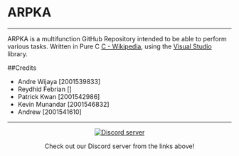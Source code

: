 # ARPKA
---
ARPKA is a multifunction GitHub Repository intended to be able to perform various tasks.
Written in Pure C [C - Wikipedia](https://en.wikipedia.org/wiki/C_(programming_language)), using the [Visual Studio](https://en.wikipedia.org/wiki/Microsoft_Visual_Studio) library.

##Credits

- Andre Wijaya [2001539833]
- Reydhid Febrian []
- Patrick Kwan [2001542986]
- Kevin Munandar [2001546832]
- Andrew [2001541610]

---

<p align="center">
  <a href="https://discord.gg/KmBJ2g2"><img src="https://discordapp.com/api/guilds/171259809549647873/widget.png?style=banner2" alt="Discord server"></a>
</p>
<p align="center">
Check out our Discord server from the links above!
</p>
